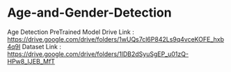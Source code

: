 # Age-and-Gender-Detection

Age Detection PreTrained Model Drive Link : https://drive.google.com/drive/folders/1wUQs7cl6P842Ls9q4vceKOFE_hxb4q9I
Dataset Link : https://drive.google.com/drive/folders/1lDB2dSyuSgEP_u01zQ-HPw8_IJEB_MfT
